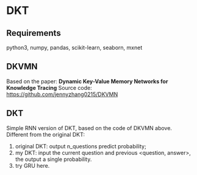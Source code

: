 # DKT

## Requirements
python3, numpy, pandas, scikit-learn, seaborn, mxnet
## DKVMN
Based on the paper: **Dynamic Key-Value Memory Networks for
Knowledge Tracing**
Source code: https://github.com/jennyzhang0215/DKVMN
## DKT
Simple RNN version of DKT, based on the code of DKVMN above.   
Different from the original DKT:   
1. original DKT: output n_questions predict probability;
2. my DKT: input the current question and previous <question, answer>, the output a single probability.
3. try GRU here.

